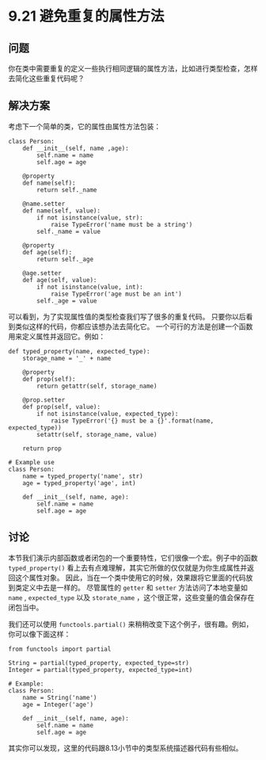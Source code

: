 

# 9.21 避免重复的属性方法

## 问题

你在类中需要重复的定义一些执行相同逻辑的属性方法，比如进行类型检查，怎样去简化这些重复代码呢？

## 解决方案

考虑下一个简单的类，它的属性由属性方法包装：

    
    
    class Person:
        def __init__(self, name ,age):
            self.name = name
            self.age = age
    
        @property
        def name(self):
            return self._name
    
        @name.setter
        def name(self, value):
            if not isinstance(value, str):
                raise TypeError('name must be a string')
            self._name = value
    
        @property
        def age(self):
            return self._age
    
        @age.setter
        def age(self, value):
            if not isinstance(value, int):
                raise TypeError('age must be an int')
            self._age = value
    

可以看到，为了实现属性值的类型检查我们写了很多的重复代码。 只要你以后看到类似这样的代码，你都应该想办法去简化它。
一个可行的方法是创建一个函数用来定义属性并返回它。例如：

    
    
    def typed_property(name, expected_type):
        storage_name = '_' + name
    
        @property
        def prop(self):
            return getattr(self, storage_name)
    
        @prop.setter
        def prop(self, value):
            if not isinstance(value, expected_type):
                raise TypeError('{} must be a {}'.format(name, expected_type))
            setattr(self, storage_name, value)
    
        return prop
    
    # Example use
    class Person:
        name = typed_property('name', str)
        age = typed_property('age', int)
    
        def __init__(self, name, age):
            self.name = name
            self.age = age
    

## 讨论

本节我们演示内部函数或者闭包的一个重要特性，它们很像一个宏。例子中的函数 `typed_property()`
看上去有点难理解，其实它所做的仅仅就是为你生成属性并返回这个属性对象。 因此，当在一个类中使用它的时候，效果跟将它里面的代码放到类定义中去是一样的。
尽管属性的 `getter` 和 `setter` 方法访问了本地变量如 `name` , `expected_type` 以及
`storate_name` ，这个很正常，这些变量的值会保存在闭包当中。

我们还可以使用 `functools.partial()` 来稍稍改变下这个例子，很有趣。例如，你可以像下面这样：

    
    
    from functools import partial
    
    String = partial(typed_property, expected_type=str)
    Integer = partial(typed_property, expected_type=int)
    
    # Example:
    class Person:
        name = String('name')
        age = Integer('age')
    
        def __init__(self, name, age):
            self.name = name
            self.age = age
    

其实你可以发现，这里的代码跟8.13小节中的类型系统描述器代码有些相似。

